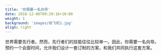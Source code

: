 ```yaml
---
title: '你需要一名向导'
date: 2018-12-06T09:29:16+10:00
weight: 1
background: 'images/纸飞机1.jpg'
align: right
---
```


世界需要先行者。然而，先行者们的技能往往比较单一。因此，你需要一名向导。预约一个会面时间，允许我们设计一套订制的方案，和我们共同执行这套方案。
